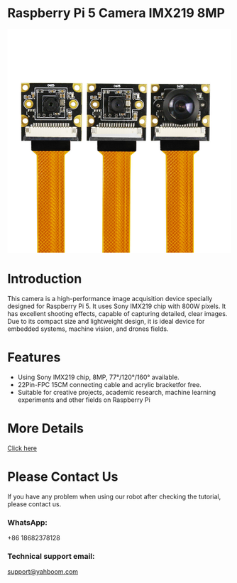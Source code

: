 # Raspberry Pi 5 Camera IMX219 8MP
![](https://github.com/YahboomTechnology/Pi5-MIPI-CSI-Camera/blob/main/RaspberryPi5_Camera.jpg)
# Introduction
This camera is a high-performance image acquisition device specially designed for Raspberry Pi 5. It uses Sony IMX219 chip with 800W pixels. It has excellent shooting effects, capable of capturing detailed, clear images. Due to its compact size and lightweight design, it is ideal device for embedded systems, machine vision, and drones fields.
# Features
* Using Sony IMX219 chip, 8MP, 77°/120°/160° available.
* 22Pin-FPC 15CM connecting cable and acrylic bracketfor free.
* Suitable for creative projects, academic research, machine learning experiments and other fields on Raspberry Pi

# More Details
[Click here](https://category.yahboom.net/products/pi5-camera)

# Please Contact Us
If you have any problem when using our robot after checking the tutorial, please contact us.

### WhatsApp:
+86 18682378128

### Technical support email: 
support@yahboom.com
